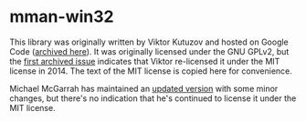# mman-win32

This library was originally written by Viktor Kutuzov and hosted on Google Code
([archived here][google-code-archive]). It was originally licensed under the GNU GPLv2, but the
[first archived issue][license-issue] indicates that Viktor re-licensed it under the MIT license in
2014. The text of the MIT license is copied here for convenience.

Michael McGarrah has maintained an [updated version][updated-version] with some minor changes, but
there's no indication that he's continued to license it under the MIT license.

[google-code-archive]: https://code.google.com/archive/p/mman-win32/
[license-issue]: https://code.google.com/archive/p/mman-win32/issues/1
[updated-version]: https://github.com/mcgarrah/mman-win32
